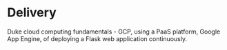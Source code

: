 # Delivery
Duke cloud computing fundamentals -  GCP, using a PaaS platform, Google App Engine, of deploying a Flask web application continuously.

